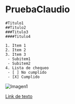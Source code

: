 # PruebaClaudio

    #Titulo1
    ##Titulo2
    ###Titulo3
    ####Titulo4

    1. Item 1
    2. Item 2
    3. Item 3
     - Subitem1
     - Subitem2
    4. Lista de chequeo
     - [ ] No cumplido
     - [X] Cumplido
 
 ![Imagen1](http://i.ytimg.com/vi/eT-ztohp0i4/maxresdefault.jpg)

[Link de texto](http://www.usach.cl/sites/default/files/field/noticia_image/auto_solar2.jpg)
